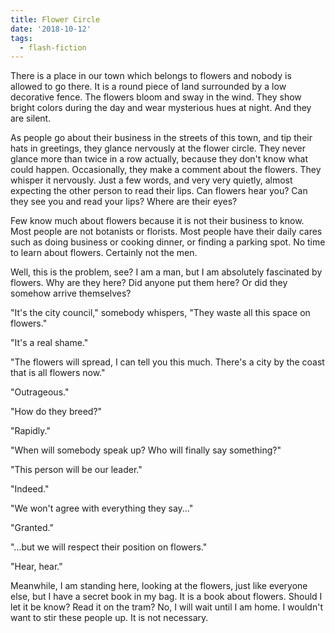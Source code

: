 ```yaml
---
title: Flower Circle
date: '2018-10-12'
tags:
  - flash-fiction
---
```


There is a place in our town which belongs to flowers and nobody is allowed to
go there. It is a round piece of land surrounded by a low decorative fence. The
flowers bloom and sway in the wind. They show bright colors during the day and
wear mysterious hues at night. And they are silent.

<!-- truncate -->

As people go about their business in the streets of this town, and tip their
hats in greetings, they glance nervously at the flower circle. They never glance
more than twice in a row actually, because they don't know what could happen.
Occasionally, they make a comment about the flowers. They whisper it nervously.
Just a few words, and very very quietly, almost expecting the other person to
read their lips. Can flowers hear you? Can they see you and read your lips?
Where are their eyes?

Few know much about flowers because it is not their business to know. Most
people are not botanists or florists. Most people have their daily cares such as
doing business or cooking dinner, or finding a parking spot. No time to learn
about flowers. Certainly not the men.

Well, this is the problem, see? I am a man, but I am absolutely fascinated by
flowers. Why are they here? Did anyone put them here? Or did they somehow arrive
themselves?

"It's the city council," somebody whispers, "They waste all this space on
flowers."

"It's a real shame."

"The flowers will spread, I can tell you this much. There's a city by the coast
that is all flowers now."

"Outrageous."

"How do they breed?"

"Rapidly."

"When will somebody speak up? Who will finally say something?"

"This person will be our leader."

"Indeed."

"We won't agree with everything they say..."

"Granted."

"...but we will respect their position on flowers."

"Hear, hear."

Meanwhile, I am standing here, looking at the flowers, just like everyone else,
but I have a secret book in my bag. It is a book about flowers. Should I let it
be know? Read it on the tram? No, I will wait until I am home. I wouldn't want
to stir these people up. It is not necessary.
